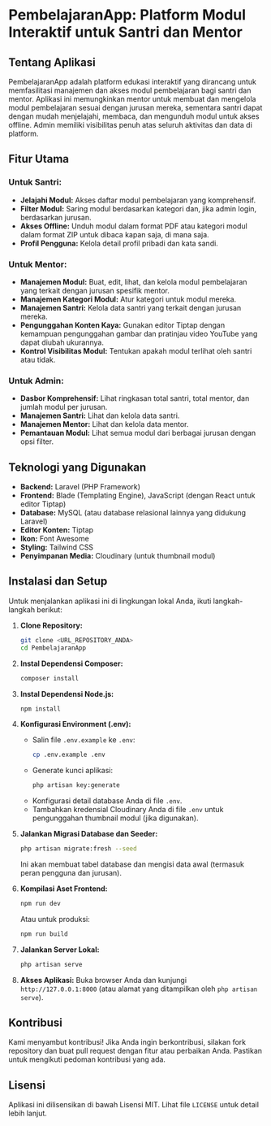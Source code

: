 # PembelajaranApp: Platform Modul Interaktif untuk Santri dan Mentor


## Tentang Aplikasi

PembelajaranApp adalah platform edukasi interaktif yang dirancang untuk memfasilitasi manajemen dan akses modul pembelajaran bagi santri dan mentor. Aplikasi ini memungkinkan mentor untuk membuat dan mengelola modul pembelajaran sesuai dengan jurusan mereka, sementara santri dapat dengan mudah menjelajahi, membaca, dan mengunduh modul untuk akses offline. Admin memiliki visibilitas penuh atas seluruh aktivitas dan data di platform.

## Fitur Utama

### Untuk Santri:
-   **Jelajahi Modul:** Akses daftar modul pembelajaran yang komprehensif.
-   **Filter Modul:** Saring modul berdasarkan kategori dan, jika admin login, berdasarkan jurusan.
-   **Akses Offline:** Unduh modul dalam format PDF atau kategori modul dalam format ZIP untuk dibaca kapan saja, di mana saja.
-   **Profil Pengguna:** Kelola detail profil pribadi dan kata sandi.

### Untuk Mentor:
-   **Manajemen Modul:** Buat, edit, lihat, dan kelola modul pembelajaran yang terkait dengan jurusan spesifik mentor.
-   **Manajemen Kategori Modul:** Atur kategori untuk modul mereka.
-   **Manajemen Santri:** Kelola data santri yang terkait dengan jurusan mereka.
-   **Pengunggahan Konten Kaya:** Gunakan editor Tiptap dengan kemampuan pengunggahan gambar dan pratinjau video YouTube yang dapat diubah ukurannya.
-   **Kontrol Visibilitas Modul:** Tentukan apakah modul terlihat oleh santri atau tidak.

### Untuk Admin:
-   **Dasbor Komprehensif:** Lihat ringkasan total santri, total mentor, dan jumlah modul per jurusan.
-   **Manajemen Santri:** Lihat dan kelola data santri.
-   **Manajemen Mentor:** Lihat dan kelola data mentor.
-   **Pemantauan Modul:** Lihat semua modul dari berbagai jurusan dengan opsi filter.

## Teknologi yang Digunakan

-   **Backend:** Laravel (PHP Framework)
-   **Frontend:** Blade (Templating Engine), JavaScript (dengan React untuk editor Tiptap)
-   **Database:** MySQL (atau database relasional lainnya yang didukung Laravel)
-   **Editor Konten:** Tiptap
-   **Ikon:** Font Awesome
-   **Styling:** Tailwind CSS
-   **Penyimpanan Media:** Cloudinary (untuk thumbnail modul)

## Instalasi dan Setup

Untuk menjalankan aplikasi ini di lingkungan lokal Anda, ikuti langkah-langkah berikut:

1.  **Clone Repository:**
    ```bash
    git clone <URL_REPOSITORY_ANDA>
    cd PembelajaranApp
    ```

2.  **Instal Dependensi Composer:**
    ```bash
    composer install
    ```

3.  **Instal Dependensi Node.js:**
    ```bash
    npm install
    ```

4.  **Konfigurasi Environment (.env):**
    -   Salin file `.env.example` ke `.env`:
        ```bash
        cp .env.example .env
        ```
    -   Generate kunci aplikasi:
        ```bash
        php artisan key:generate
        ```
    -   Konfigurasi detail database Anda di file `.env`.
    -   Tambahkan kredensial Cloudinary Anda di file `.env` untuk pengunggahan thumbnail modul (jika digunakan).

5.  **Jalankan Migrasi Database dan Seeder:**
    ```bash
    php artisan migrate:fresh --seed
    ```
    Ini akan membuat tabel database dan mengisi data awal (termasuk peran pengguna dan jurusan).

6.  **Kompilasi Aset Frontend:**
    ```bash
    npm run dev
    ```
    Atau untuk produksi:
    ```bash
    npm run build
    ```

7.  **Jalankan Server Lokal:**
    ```bash
    php artisan serve
    ```

8.  **Akses Aplikasi:**
    Buka browser Anda dan kunjungi `http://127.0.0.1:8000` (atau alamat yang ditampilkan oleh `php artisan serve`).

## Kontribusi

Kami menyambut kontribusi! Jika Anda ingin berkontribusi, silakan fork repository dan buat pull request dengan fitur atau perbaikan Anda. Pastikan untuk mengikuti pedoman kontribusi yang ada.

## Lisensi

Aplikasi ini dilisensikan di bawah Lisensi MIT. Lihat file `LICENSE` untuk detail lebih lanjut.
